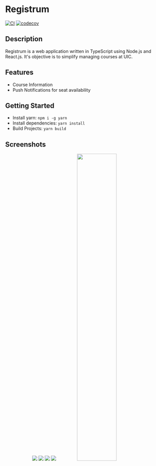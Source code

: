 # Registrum

[![CI](https://github.com/acm-uic/registrum/workflows/CI/badge.svg)](https://github.com/acm-uic/registrum/actions?query=workflow%3ACI)
[![codecov](https://codecov.io/gh/acm-uic/registrum/branch/master/graph/badge.svg?token=5aYe8JnyLU)](https://codecov.io/gh/acm-uic/registrum)

## Description

Registrum is a web application written in TypeScript using Node.js and React.js. It's objective is to simplify managing courses at UIC.

## Features

- Course Information
- Push Notifications for seat availability

## Getting Started

- Install yarn: `npm i -g yarn`
- Install dependencies: `yarn install`
- Build Projects: `yarn build`


## Screenshots

<p align="center">
  <a rel="noopener" target="_blank"><img src="https://i.imgur.com/H3psEru.png" ></a>
  <a rel="noopener" target="_blank"><img src="https://i.imgur.com/M8W3v3G.png"></a>
  <a rel="noopener" target="_blank"><img src="https://i.imgur.com/EnQVHVU.png"></a>
  <a rel="noopener" target="_blank"><img src="https://i.imgur.com/05WJq6c.png"></a>
  <a rel="noopener" target="_blank"><img width="50%" height="50%" src="https://i.imgur.com/wV8jfXy.png"></a>


</p>
</p>

